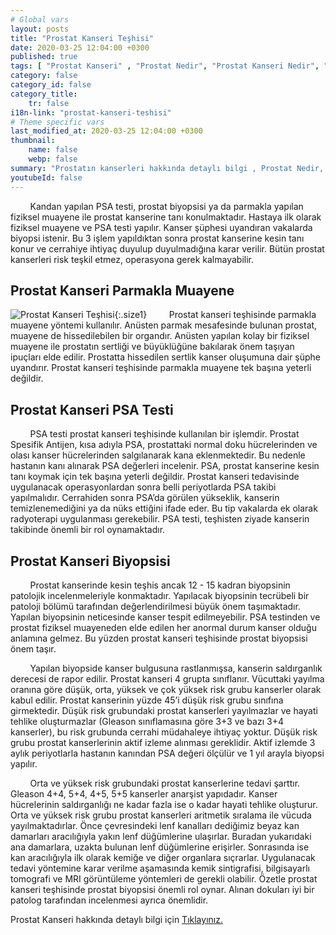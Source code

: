 ```yaml
---
# Global vars
layout: posts
title: "Prostat Kanseri Teşhisi"
date: 2020-03-25 12:04:00 +0300
published: true
tags: [ "Prostat Kanseri" , "Prostat Nedir", "Prostat Kanseri Nedir", "Prostat kanseri teşhisİ", "Prostat kanseri tedavisi", "Prostat kanseri ameliyatı", "Prostat kanseri belirtileri", " Prostat Kanseri aktif izlem", "Prostat kanseri komplikasyonları", "Prostat Kanseri Lenf düğümleri", "Prostat Kanseri yan etkileri" , "Prostat Kanseri genetik" , "Prostat Kanseri Muayene" , "Prostat Kanseri PSA Testi" , "Prostat kanseri biyopsisi", "Prostat Kanseri açık ameliyatı" , "Prostat kanseri radyoterapi", " Prostat kanseri kapalı ameliyatı" , "Prostat kanseri ne zaman" ]
category: false
category_id: false
category_title:
    tr: false
i18n-link: "prostat-kanseri-teshisi"
# Theme specific vars
last_modified_at: 2020-03-25 12:04:00 +0300
thumbnail:
    name: false
    webp: false
summary: "Prostatın kanserleri hakkında detaylı bilgi , Prostat Nedir, Prostat Kanseri Nedir, Prostat kanseri teşhisi ve tedavisi, Prostat kanseri ameliyat teknikleri, Prostat kanseri belirtileri, Güncel tedavi yöntemleri, Aktif izlem nedir, Prostat kanseri komplikasyonları ve tedavileri, Lenf düğümlerinin çıkartılması."
youtubeId: false
---
```


&nbsp;&nbsp;&nbsp;&nbsp;&nbsp;&nbsp;&nbsp;&nbsp;Kandan yapılan PSA testi, prostat biyopsisi ya da parmakla yapılan fiziksel muayene ile prostat kanserine tanı konulmaktadır. Hastaya ilk olarak fiziksel muayene ve PSA testi yapılır. Kanser şüphesi uyandıran vakalarda biyopsi istenir. Bu 3 işlem yapıldıktan sonra prostat kanserine kesin tanı konur ve cerrahiye ihtiyaç duyulup duyulmadığına karar verilir. Bütün prostat kanserleri risk teşkil etmez, operasyona gerek kalmayabilir.

## Prostat Kanseri Parmakla Muayene

![Prostat Kanseri Teşhisi](/assets/img/prostatkanseriteshisi.jpeg){:.size1}
&nbsp;&nbsp;&nbsp;&nbsp;&nbsp;&nbsp;&nbsp;&nbsp;Prostat kanseri teşhisinde parmakla muayene yöntemi kullanılır. Anüsten parmak mesafesinde bulunan prostat, muayene de hissedilebilen bir organdır. Anüsten yapılan kolay bir fiziksel muayene ile prostatın sertliği ve büyüklüğüne bakılarak önem taşıyan ipuçları elde edilir. Prostatta hissedilen sertlik kanser oluşumuna dair şüphe uyandırır.  Prostat kanseri teşhisinde parmakla muayene tek başına yeterli değildir.

## Prostat Kanseri PSA Testi

&nbsp;&nbsp;&nbsp;&nbsp;&nbsp;&nbsp;&nbsp;&nbsp;PSA testi prostat kanseri teşhisinde kullanılan bir işlemdir. Prostat Spesifik Antijen, kısa adıyla PSA, prostattaki normal doku hücrelerinden ve olası kanser hücrelerinden salgılanarak kana eklenmektedir. Bu nedenle hastanın kanı alınarak PSA değerleri incelenir. PSA, prostat kanserine kesin tanı koymak için tek başına yeterli değildir. Prostat kanseri tedavisinde uygulanacak operasyonlardan sonra belli periyotlarda PSA takibi yapılmalıdır. Cerrahiden sonra PSA’da görülen yükseklik, kanserin temizlenemediğini ya da nüks ettiğini ifade eder. Bu tip vakalarda ek olarak radyoterapi uygulanması gerekebilir. PSA testi, teşhisten ziyade kanserin takibinde önemli bir rol oynamaktadır.

## Prostat Kanseri Biyopsisi

&nbsp;&nbsp;&nbsp;&nbsp;&nbsp;&nbsp;&nbsp;&nbsp;Prostat kanserinde kesin teşhis ancak 12 - 15 kadran biyopsinin patolojik incelenmeleriyle konmaktadır. Yapılacak biyopsinin tecrübeli bir patoloji bölümü tarafından değerlendirilmesi büyük önem taşımaktadır. Yapılan biyopsinin neticesinde kanser tespit edilmeyebilir. PSA testinden ve prostat fiziksel muayeneden elde edilen her anormal durum kanser olduğu anlamına gelmez. Bu yüzden prostat kanseri teşhisinde prostat biyopsisi önem taşır.

&nbsp;&nbsp;&nbsp;&nbsp;&nbsp;&nbsp;&nbsp;&nbsp;Yapılan biyopside kanser bulgusuna rastlanmışsa, kanserin saldırganlık derecesi de rapor edilir. Prostat kanseri 4 grupta sınıflanır. Vücuttaki yayılma oranına göre düşük, orta, yüksek ve çok yüksek risk grubu kanserler olarak kabul edilir. Prostat kanserinin yüzde 45’i düşük risk grubu sınıfına girmektedir. Düşük risk grubundaki prostat kanserleri yayılmazlar ve hayati tehlike oluşturmazlar (Gleason sınıflamasına göre 3+3 ve bazı 3+4 kanserler), bu risk grubunda cerrahi müdahaleye ihtiyaç yoktur. Düşük risk grubu prostat kanserlerinin aktif izleme alınması gereklidir. Aktif izlemde 3 aylık periyotlarla hastanın kanından PSA değeri ölçülür ve 1 yıl arayla biyopsi yapılır.

&nbsp;&nbsp;&nbsp;&nbsp;&nbsp;&nbsp;&nbsp;&nbsp;Orta ve yüksek risk grubundaki prostat kanserlerine tedavi şarttır. Gleason 4+4, 5+4, 4+5, 5+5 kanserler anarşist yapıdadır. Kanser hücrelerinin saldırganlığı ne kadar fazla ise o kadar hayati tehlike oluşturur. Orta ve yüksek risk grubu prostat kanserleri aritmetik sıralama ile vücuda yayılmaktadırlar. Önce çevresindeki lenf kanalları dediğimiz beyaz kan damarları aracılığıyla yakın lenf düğümlerine ulaşırlar. Buradan yukarıdaki ana damarlara, uzakta bulunan lenf düğümlerine erişirler. Sonrasında ise kan aracılığıyla ilk olarak kemiğe ve diğer organlara sıçrarlar. Uygulanacak tedavi yöntemine karar verilme aşamasında kemik sintigrafisi, bilgisayarlı tomografi ve MRI görüntüleme yöntemleri de gerekli olabilir. Özetle prostat kanseri teşhisinde prostat biyopsisi önemli rol oynar. Alınan dokuları iyi bir patolog tarafından incelenmesi ayrıca önemlidir.    

Prostat Kanseri hakkında detaylı bilgi için [Tıklayınız.](https://www.onoluroloji.com/prostat-kanseri)
